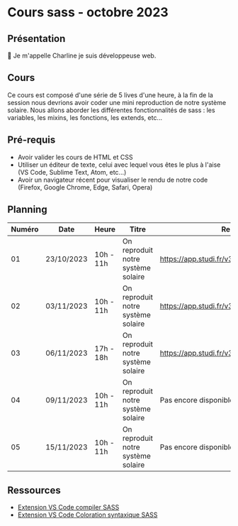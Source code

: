 # Cours sass - octobre 2023

## Présentation

👋 Je m'appelle Charline je suis développeuse web.

## Cours

Ce cours est composé d'une série de 5 lives d'une heure, à la fin de la session nous devrions avoir coder une mini reproduction de notre système solaire.
Nous allons aborder les différentes fonctionnalités de sass : les variables, les mixins, les fonctions, les extends, etc...

## Pré-requis

- Avoir valider les cours de HTML et CSS
- Utiliser un éditeur de texte, celui avec lequel vous êtes le plus à l'aise (VS Code, Sublime Text, Atom, etc...)
- Avoir un navigateur récent pour visualiser le rendu de notre code (Firefox, Google Chrome, Edge, Safari, Opera)

## Planning

| Numéro | Date       | Heure     | Titre                              | Replay                                      |
| ------ | ---------- | --------- | ---------------------------------- | ------------------------------------------- |
| 01     | 23/10/2023 | 10h - 11h | On reproduit notre système solaire | https://app.studi.fr/v3/events/57769/replay |
| 02     | 03/11/2023 | 10h - 11h | On reproduit notre système solaire | https://app.studi.fr/v3/events/57799/replay |
| 03     | 06/11/2023 | 17h - 18h | On reproduit notre système solaire | https://app.studi.fr/v3/events/57770/replay |
| 04     | 09/11/2023 | 10h - 11h | On reproduit notre système solaire | Pas encore disponible                       |
| 05     | 15/11/2023 | 10h - 11h | On reproduit notre système solaire | Pas encore disponible                       |

## Ressources

- [Extension VS Code compiler SASS](https://marketplace.visualstudio.com/items?itemName=glenn2223.live-sass)
- [Extension VS Code Coloration syntaxique SASS](https://marketplace.visualstudio.com/items?itemName=Syler.sass-indented)
